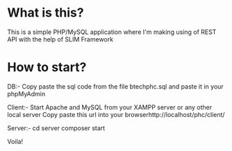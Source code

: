 # What is this?

This is a simple PHP/MySQL application where I'm making using of REST API with the help of SLIM Framework


# How to start?

DB:-
Copy paste the sql code from the file btechphc.sql and paste it in your phpMyAdmin

Client:-
Start Apache and MySQL from your XAMPP server or any other local server
Copy paste this url into your browserhttp://localhost/phc/client/

Server:-
cd server
composer start

Voila!
